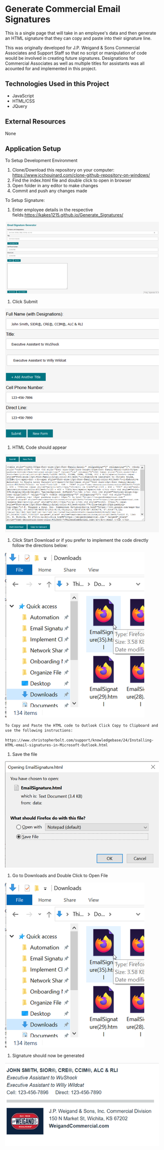 # Generate Commercial Email Signatures 
This is a single page that will take in an employee's data and then generate an HTML signature that they can copy and paste into their signature line. 

This was originally developed for J.P. Weigand & Sons Commercial Associates and Support Staff so that no script or manipulation of code would be involved in creating future signatures. Designations for Commercial Associates as well as multiple titles for assistants was all acounted for and implemented in this project. 

## Technologies Used in this Project

* JavaScript
* HTML/CSS
* JQuery

## External Resources
None
## Application Setup
To Setup Development Environment
1. Clone/Download this repository on your computer: https://www.jcchouinard.com/clone-github-repository-on-windows/
1. Find the index.html file and double click to open in browser
1. Open folder in any editor to make changes 
1. Commit and push any changes made

To Setup Signature:
1. Enter employee details in the respective fields:https://kakes1215.github.io/Generate_Signatures/

![Main_Page](/images/mainPage.png)

1. Click Submit

![Submit](/images/inputInfo.png)


1. HTML Code should appear

![HTML_Code](/images/signatureGenerated.png)

1. Click Start Download or if you prefer to implement the code directly follow the directions below:

![Download](/images/downloadsPage.png)

 ```
 To Copy and Paste the HTML code to Outlook Click Copy to Clipboard and use the following instructions:
 
 https://www.christopherbolt.com/support/knowledgebase/24/Installing-HTML-email-signatures-in-Microsoft-Outlook.html
 
```

1. Save the file

![Save_File](/images/saveFile.png)

1. Go to Downloads and Double Click to Open File

![Downloads_Page](/images/downloadsPage.png)

1. Signature should now be generated

![Final_Signature](/images/finalSignature.png)



